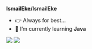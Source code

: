**IsmailEke/IsmailEke** 
- 👉 Always for best...
- 🌱 I’m currently learning **Java**

<img src="https://github-readme-stats.vercel.app/api?username=ismaileke&&show_icons=true&title_colorbb2acf&text_color=daf7dc&bg_color=151515">
<img src="https://github-readme-stats.vercel.app/api/top-langs?username=ismaileke&langs_count=4&count_private=true&title_colorbb2acf&text_color=daf7dc&bg_color=151515">
